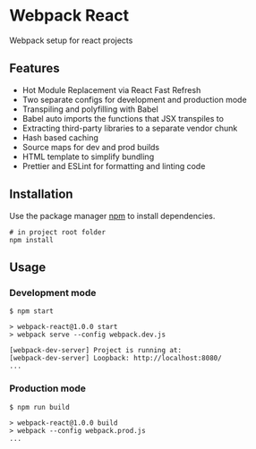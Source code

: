 # Webpack React

Webpack setup for react projects

## Features

- Hot Module Replacement via React Fast Refresh
- Two separate configs for development and production mode
- Transpiling and polyfilling with Babel
- Babel auto imports the functions that JSX transpiles to
- Extracting third-party libraries to a separate vendor chunk
- Hash based caching
- Source maps for dev and prod builds 
- HTML template to simplify bundling
- Prettier and ESLint for formatting and linting code


## Installation

Use the package manager [npm](https://nodejs.org/en/download) to install dependencies.

```shell
# in project root folder
npm install
```

## Usage

### Development mode
```shell
$ npm start

> webpack-react@1.0.0 start
> webpack serve --config webpack.dev.js

[webpack-dev-server] Project is running at:
[webpack-dev-server] Loopback: http://localhost:8080/
...
```

### Production mode
```shell
$ npm run build

> webpack-react@1.0.0 build
> webpack --config webpack.prod.js
...
```
